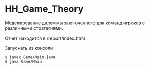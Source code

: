 # HH_Game_Theory

Моделирование дилеммы заключенного для команд игроков с различными стратегиями.

Отчет находится в /report/index.html

Запускать из консоли

    $ javac Game/Main.java 
    $ java Game/Main 
